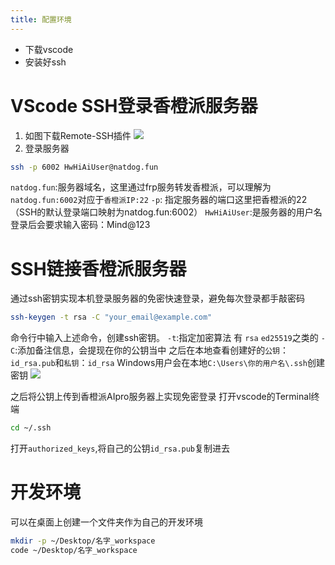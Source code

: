 ```yaml
---
title: 配置环境
---
```


- 下载vscode
- 安装好ssh

# VScode SSH登录香橙派服务器
1. 如图下载Remote-SSH插件
![](https://vip.123pan.cn/1835097054/ymjew503t0m000d5qavemlp9kklltc00DIYwAIa2AwayAcxyAwY=.png)
2.  登录服务器
```bash
ssh -p 6002 HwHiAiUser@natdog.fun
```
`natdog.fun`:服务器域名，这里通过frp服务转发香橙派，可以理解为`natdog.fun:6002`对应于`香橙派IP:22`
`-p`: 指定服务器的端口这里把香橙派的22（SSH的默认登录端口映射为natdog.fun:6002）
`HwHiAiUser`:是服务器的用户名
登录后会要求输入密码：Mind@123

# SSH链接香橙派服务器
通过ssh密钥实现本机登录服务器的免密快速登录，避免每次登录都手敲密码
```bash
ssh-keygen -t rsa -C "your_email@example.com"
```
命令行中输入上述命令，创建ssh密钥。
`-t`:指定加密算法 有 `rsa` `ed25519`之类的
`-C`:添加备注信息，会提现在你的公钥当中
之后在本地查看创建好的`公钥`：`id_rsa.pub`和`私钥`：`id_rsa`
Windows用户会在本地`C:\Users\你的用户名\.ssh`创建密钥
![](https://vip.123pan.cn/1835097054/yk6baz03t0n000d5qav0da4amq1cecxjDIYwAIa2AwayAcxyAwY=.png)

之后将公钥上传到香橙派AIpro服务器上实现免密登录
打开vscode的Terminal终端

```bash
cd ~/.ssh
```
打开`authorized_keys`,将自己的公钥`id_rsa.pub`复制进去
# 开发环境
可以在桌面上创建一个文件夹作为自己的开发环境
```bash
mkdir -p ~/Desktop/名字_workspace
code ~/Desktop/名字_workspace
```